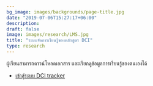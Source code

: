 ```yaml
---
bg_image: images/backgrounds/page-title.jpg
date: "2019-07-06T15:27:17+06:00"
description: 
draft: false
image: images/research/LMS.jpg
title: "ระบบจัดการเรียนรู้ของหลักสูตร DCI"
type: research
---
```




ผู้เรียนสามารถดาวน์โหลดเอกสาร และเรียกดูข้อมูลการเรียนรู้ของตนเองได้




* [เข้าสู่ระบบ DCI tracker](https://siwachoat.shinyapps.io/dci2report/)
